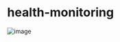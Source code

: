 # health-monitoring
![image](https://github.com/user-attachments/assets/51ad41fa-cf3c-4b34-83dc-afe51a213902)
